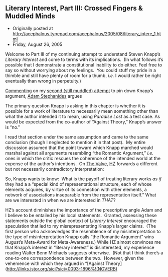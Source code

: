 ## Literary Interest, Part III: Crossed Fingers & Muddled Minds

 * Originally posted at http://acephalous.typepad.com/acephalous/2005/08/literary_intere_1.html
 * Friday, August 26, 2005



Welcome to Part III of my continuing attempt to understand Steven Knapp’s _Literary Interest_
and come to terms with its implications.  (In what follows it’s
possible that I demonstrate a constitutional inability to do either. 
Feel free to say so without worrying about my feelings.  You could
stuff my pride in a thimble and still have plenty of room for a thumb, _i.e._ I would rather be right eventually than wrong in perpetuity.)

[Commenting](http://acephalous.typepad.com/acephalous/2005/08/all\_my\_vintage\_.html#comment-8838125) on my [second (still muddled) attempt](http://acephalous.typepad.com/acephalous/2005/08/all\_my\_vintage\_.html) to pin down Knapp’s argument, [Adam Stephanides](http://completelyfutile.blogspot.com/) argues

The primary question Knapp is asking in this chapter is
whether it is possible for a work of literature to necessarily mean
something other than what the author intended it to mean, using _Paradise Lost_ as a test case. As would be expected from the co-author of “Against Theory,” Knapp’s answer is “no."

I read that section under the same assumption and came to the same
conclusion (though I neglected to mention it in that post).  My entire
discussion assumed that the point toward which Knapp marched would
marshal against all arguments resembling “the Romantic Argument,” _i.e._ ones in which the critic rescues the coherence of the intended world at the expense of the author’s intentions.  On [The Valve](http://www.thevalve.org/go/valve/article/how\_the\_marx\_brothers\_embark\_or\_steven\_knapps\_literary\_interest\_and\_its\_imp/), [HZ](http://www.thevalve.org/go/valve/article/how\_the\_marx\_brothers\_embark\_or\_steven\_knapps\_literary\_interest\_and\_its\_imp/#3701) forwards a different but not necessarily contradictory interpretation:

So, Knapp wants to know:  What is the payoff of treating literary works _as if_
they had a a “special kind of representational structure, each of whose
elements acquires, by virtue of its connection with other elements, a
network of associations inseparable from the representation itself.”
What are we interested in when we are interested in _THAT_?

HZ’s account diminishes the importance of the prescriptive angle
Adam and I believe to be entailed by his local statements.  Granted,
assessing these statements outside the global context of _Literary Interest_
encouraged the speculation that led to my misrepresentating Knapp’s
larger claims.  (The first person who acknowledges the resemblence of
my misinterpretation to the type of misinterpretation Knapp calls “the
Romantic Argument” wins August’s Meta-Award for Meta-Awareness.) While
HZ almost convinces me that Knapp’s interest in “literary interest” is
disinterested, my experience reading Walter Benn Michaels suggests
otherwise.  (Not that I think there’s a one-to-one correspondence
between the two.  However, given the vehemence with which they argued
in “[Against Theory](http://links.jstor.org/sici?sici=0093-1896%!(NOVERB)